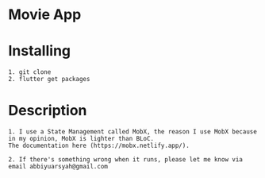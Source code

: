 # Movie App 

# Installing
```
1. git clone
2. flutter get packages
```

# Description
```
1. I use a State Management called MobX, the reason I use MobX because in my opinion, MobX is lighter than BLoC.
The documentation here (https://mobx.netlify.app/). 

2. If there's something wrong when it runs, please let me know via email abbiyuarsyah@gmail.com
```
